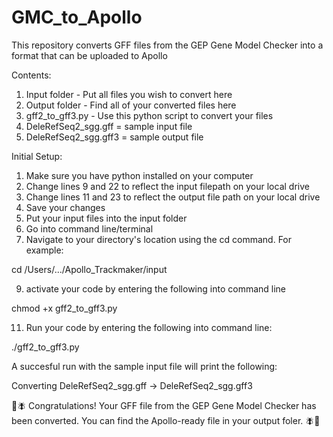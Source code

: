 # GMC_to_Apollo
This repository converts GFF files from the GEP Gene Model Checker into a format that can be uploaded to Apollo

Contents:
1. Input folder - Put all files you wish to convert here
2. Output folder - Find all of your converted files here
3. gff2_to_gff3.py - Use this python script to convert your files
4. DeleRefSeq2_sgg.gff = sample input file
5. DeleRefSeq2_sgg.gff3 = sample output file

Initial Setup:
1. Make sure you have python installed on your computer
2. Change lines 9 and 22 to reflect the input filepath on your local drive
3. Change lines 11 and 23 to reflect the output file path on your local drive
4. Save your changes
5. Put your input files into the input folder
6. Go into command line/terminal
7. Navigate to your directory's location using the cd command. For example:
   
  cd /Users/.../Apollo_Trackmaker/input
  
9. activate your code by entering the following into command line
   
  chmod +x gff2_to_gff3.py
  
11. Run your code by entering the following into command line:
    
  ./gff2_to_gff3.py

A succesful run with the sample input file will print the following:

Converting DeleRefSeq2_sgg.gff → DeleRefSeq2_sgg.gff3

🧬🪰 Congratulations! Your GFF file from the GEP Gene Model Checker has been converted. You can find the Apollo-ready file in your output foler. 🪰🧬
